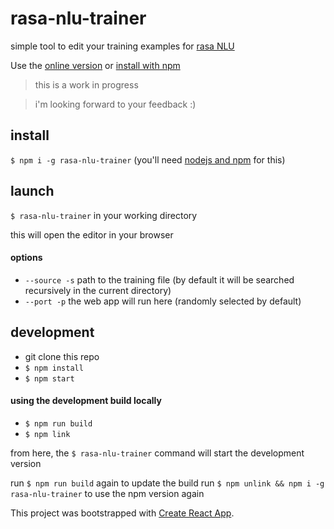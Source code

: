 # rasa-nlu-trainer
simple tool to edit your training examples for [rasa NLU](https://github.com/golastmile/rasa_nlu)

Use the [online version](https://azazdeaz.github.io/rasa-nlu-trainer/) or [install with npm](#install)

> this is a work in progress

> i'm looking forward to your feedback :)

## install

`$ npm i -g rasa-nlu-trainer` (you'll need [nodejs and npm](https://nodejs.org/) for this)

## launch
`$ rasa-nlu-trainer` in your working directory

this will open the editor in your browser

#### options
- `--source -s` path to the training file (by default it will be searched recursively in the current directory)
- `--port -p` the web app will run here (randomly selected by default)

## development

- git clone this repo
- `$ npm install`
- `$ npm start`

#### using the development build locally

- `$ npm run build`
- `$ npm link`

from here, the `$ rasa-nlu-trainer` command will start the development version

run `$ npm run build` again to update the build
run `$ npm unlink && npm i -g rasa-nlu-trainer` to use the npm version again


This project was bootstrapped with [Create React App](./CRA_README.md).

